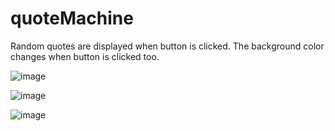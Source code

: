 # quoteMachine
Random quotes are displayed when button is clicked. 
The background color changes when button is clicked too.


![image](https://user-images.githubusercontent.com/48888775/118573780-36874200-b751-11eb-94e2-9fb2bfbcfa3a.png)

![image](https://user-images.githubusercontent.com/48888775/118574322-2d4aa500-b752-11eb-96db-c3338d34d62a.png)

![image](https://user-images.githubusercontent.com/48888775/118574160-de9d0b00-b751-11eb-9b7d-fc7feebcecba.png)















